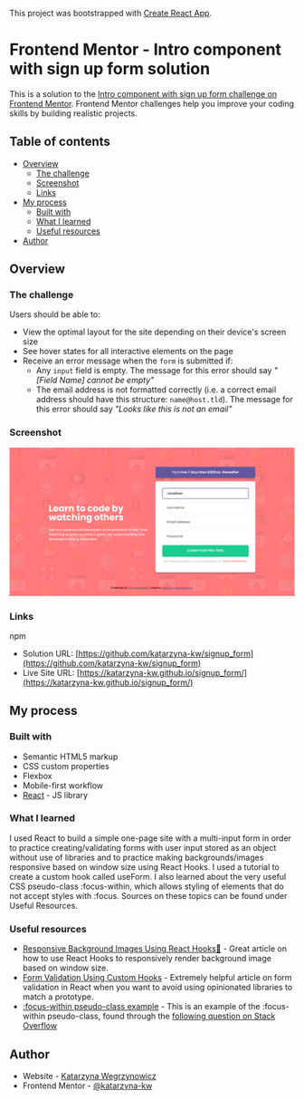 This project was bootstrapped with [Create React App](https://github.com/facebook/create-react-app).

# Frontend Mentor - Intro component with sign up form solution

This is a solution to the [Intro component with sign up form challenge on Frontend Mentor](https://www.frontendmentor.io/challenges/intro-component-with-signup-form-5cf91bd49edda32581d28fd1). Frontend Mentor challenges help you improve your coding skills by building realistic projects. 

## Table of contents

- [Overview](#overview)
  - [The challenge](#the-challenge)
  - [Screenshot](#screenshot)
  - [Links](#links)
- [My process](#my-process)
  - [Built with](#built-with)
  - [What I learned](#what-i-learned)
  - [Useful resources](#useful-resources)
- [Author](#author)


## Overview

### The challenge

Users should be able to:

- View the optimal layout for the site depending on their device's screen size
- See hover states for all interactive elements on the page
- Receive an error message when the `form` is submitted if:
  - Any `input` field is empty. The message for this error should say *"[Field Name] cannot be empty"*
  - The email address is not formatted correctly (i.e. a correct email address should have this structure: `name@host.tld`). The message for this error should say *"Looks like this is not an email"*

### Screenshot

![](./src/img/screenshot.png)



### Links
npm
- Solution URL: [https://github.com/katarzyna-kw/signup_form](https://github.com/katarzyna-kw/signup_form)
- Live Site URL: [https://katarzyna-kw.github.io/signup_form/](https://katarzyna-kw.github.io/signup_form/)

## My process

### Built with

- Semantic HTML5 markup
- CSS custom properties
- Flexbox
- Mobile-first workflow
- [React](https://reactjs.org/) - JS library


### What I learned

I used React to build a simple one-page site with a multi-input form in order to practice creating/validating forms with user input stored as an object without use of libraries and to practice making backgrounds/images responsive based on window size using React Hooks. I used a tutorial to create a custom hook called useForm. I also learned about the very useful CSS pseudo-class :focus-within, which allows styling of elements that do not accept styles with :focus. Sources on these topics can be found under Useful Resources. 

### Useful resources

- [Responsive Background Images Using React Hooks🍍](https://itnext.io/responsive-background-images-using-react-hooks-941af365ea1f) - Great article on how to use React Hooks to responsively render background image based on window size.
- [Form Validation Using Custom Hooks](https://upmostly.com/tutorials/form-validation-using-custom-react-hooks) - Extremely helpful article on form validation in React when you want to avoid using opinionated libraries to match a prototype.
- [:focus-within pseudo-class example](https://codepen.io/danield770/pen/jweZPN) - This is an example of the :focus-within pseudo-class, found through the [following question on Stack Overflow](https://stackoverflow.com/questions/7876283/using-focus-to-style-outer-div)


## Author

- Website - [Katarzyna Wegrzynowicz](https://katarzyna-kw.github.io/portfolio-website/)
- Frontend Mentor - [@katarzyna-kw](https://www.frontendmentor.io/profile/katarzyna-kw)